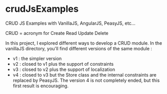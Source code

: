 # crudJsExamples
CRUD JS Examples with VanillaJS, AngularJS, PeasyJS, etc...


CRUD = acronym for Create Read Update Delete

In this project, I explored different ways to develop a CRUD module.
In the vanillaJS directory, you'll find different versions of the same module :
- v1 : the simpler version
- v2 : closed to v1 plus the support of constraints
- v3 : closed to v2 plus the support of localization
- v4 : closed to v3 but the Store class and the internal constraints are replaced by PeasyJS. The version 4 is not completely ended, but this first result is encouraging.

 
